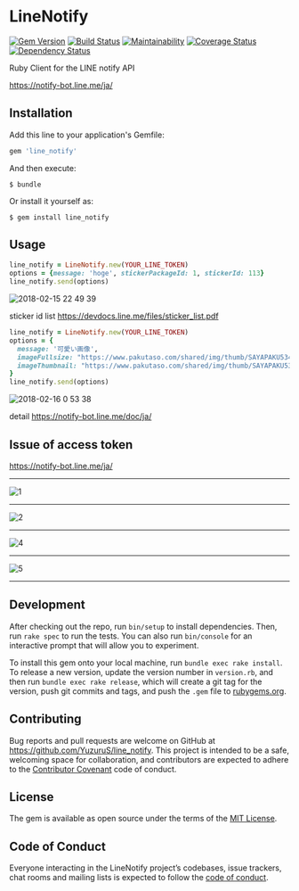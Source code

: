# LineNotify

[![Gem Version](https://img.shields.io/gem/v/line_notify.svg?style=flat)](http://badge.fury.io/rb/line_notify)
[![Build Status](https://travis-ci.org/YuzuruS/line_notify.svg?branch=master)](https://travis-ci.org/YuzuruS/line_notify)
[![Maintainability](https://api.codeclimate.com/v1/badges/d74bc622ab27e20bafa9/maintainability)](https://codeclimate.com/github/YuzuruS/line_notify/maintainability)
[![Coverage Status](https://coveralls.io/repos/github/YuzuruS/line_notify/badge.svg?branch=master)](https://coveralls.io/github/YuzuruS/line_notify?branch=master)
[![Dependency Status](https://beta.gemnasium.com/badges/github.com/YuzuruS/line_notify.svg)](https://beta.gemnasium.com/projects/github.com/YuzuruS/line_notify)

Ruby Client for the LINE notify API 

https://notify-bot.line.me/ja/

## Installation

Add this line to your application's Gemfile:

```ruby
gem 'line_notify'
```

And then execute:

    $ bundle

Or install it yourself as:

    $ gem install line_notify

## Usage


```ruby
line_notify = LineNotify.new(YOUR_LINE_TOKEN)
options = {message: 'hoge', stickerPackageId: 1, stickerId: 113}
line_notify.send(options)

```

![2018-02-15 22 49 39](https://user-images.githubusercontent.com/1485195/36259741-8f132972-12a2-11e8-9469-b205310709b3.png)

sticker id list
https://devdocs.line.me/files/sticker_list.pdf

```ruby
line_notify = LineNotify.new(YOUR_LINE_TOKEN)
options = {
  message: '可愛い画像',
  imageFullsize: "https://www.pakutaso.com/shared/img/thumb/SAYAPAKU5347_TP_V4.jpg",
  imageThumbnail: "https://www.pakutaso.com/shared/img/thumb/SAYAPAKU5347_TP_V.jpg"
}
line_notify.send(options)
```

![2018-02-16 0 53 38](https://user-images.githubusercontent.com/1485195/36266096-0ece0310-12b4-11e8-9b7e-67af11dadf9f.png)


detail
https://notify-bot.line.me/doc/ja/

## Issue of access token

https://notify-bot.line.me/ja/

---

![1](https://user-images.githubusercontent.com/1485195/36305805-83e19c4e-1358-11e8-810f-8d351e5091d0.jpg)

---

![2](https://user-images.githubusercontent.com/1485195/36305804-83bdcee0-1358-11e8-841e-f0354b35fe6a.jpg)

---

![4](https://user-images.githubusercontent.com/1485195/36305803-838a0df8-1358-11e8-85f1-e6fbf164c4a3.jpg)

---

![5](https://user-images.githubusercontent.com/1485195/36305806-8403a44c-1358-11e8-8432-a85fc7ae5436.jpg)

---

## Development

After checking out the repo, run `bin/setup` to install dependencies. Then, run `rake spec` to run the tests. You can also run `bin/console` for an interactive prompt that will allow you to experiment.

To install this gem onto your local machine, run `bundle exec rake install`. To release a new version, update the version number in `version.rb`, and then run `bundle exec rake release`, which will create a git tag for the version, push git commits and tags, and push the `.gem` file to [rubygems.org](https://rubygems.org).

## Contributing

Bug reports and pull requests are welcome on GitHub at https://github.com/YuzuruS/line_notify. This project is intended to be a safe, welcoming space for collaboration, and contributors are expected to adhere to the [Contributor Covenant](http://contributor-covenant.org) code of conduct.

## License

The gem is available as open source under the terms of the [MIT License](https://opensource.org/licenses/MIT).

## Code of Conduct

Everyone interacting in the LineNotify project’s codebases, issue trackers, chat rooms and mailing lists is expected to follow the [code of conduct](https://github.com/YuzuruS/line_notify/blob/master/CODE_OF_CONDUCT.md).
